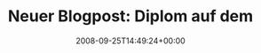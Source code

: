---
retweeted: false
source: <a href="http://twitter.com" rel="nofollow">Twitter Web Client</a>
entities:
  hashtags: []
  symbols: []
  user_mentions: []
  urls: []
display_text_range:
- '0'
- '73'
favorite_count: '0'
id_str: '934430436'
truncated: false
retweet_count: '0'
id: '934430436'
created_at: Thu Sep 25 14:49:24 +0000 2008
favorited: false
full_text: 'Neuer Blogpost: Diplom auf dem Bazaar schreiben http://tinyurl.com/4bxx5l'
lang: de
tags:
- pesos:twitter
date: '2008-09-25T14:49:24+00:00'
src: https://twitter.com/bascht/status/934430436
original_url: https://twitter.com/bascht/status/934430436
type: twitter_tweet
text: 'Neuer Blogpost: Diplom auf dem Bazaar schreiben http://tinyurl.com/4bxx5l'
title: 'Neuer Blogpost: Diplom auf dem '

---